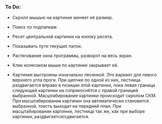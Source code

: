 ### To Do:

- Скролл мышью на картинке меняет её размер.
- Поиск по подпапкам.
- Ресет центральной картинки на кнопку ресета.
- Показывать пути текущих папок.
- Растягивание окна программы, разворот на весь экран.
- Клик колесиком мыши по картинке закрывает её.

- Картинки выстроены изначально лесенкой. Это вариант для левого верхнего угла проги. При щелчке по одной из них, лестница раздвигается вправо в позиции этой картинки, пока левая граница следующей картинки на соприкоснётся с правой границей выбранной. Масштабирование картинки происходит скролом СКМ. При масштабировании картинки она автоматически становится выбранной, тоесть выходит на передний план. При масштабировании картинки, лестница так же, как при выборе картинки, раздвигается/сдвигается.
